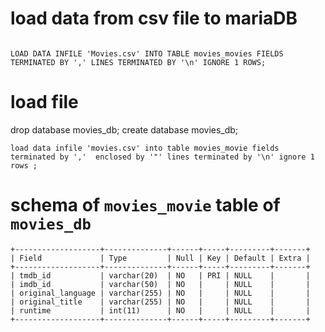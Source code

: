 

# load data from csv file to mariaDB

```

LOAD DATA INFILE 'Movies.csv' INTO TABLE movies_movies FIELDS TERMINATED BY ',' LINES TERMINATED BY '\n' IGNORE 1 ROWS;
```



# load file 

drop database movies_db;
create database movies_db;

```
load data infile 'movies.csv' into table movies_movie fields terminated by ','  enclosed by '"' lines terminated by '\n' ignore 1 rows ;
```




# schema of `movies_movie` table of `movies_db`

```
+-------------------+--------------+------+-----+---------+-------+
| Field             | Type         | Null | Key | Default | Extra |
+-------------------+--------------+------+-----+---------+-------+
| tmdb_id           | varchar(20)  | NO   | PRI | NULL    |       |
| imdb_id           | varchar(50)  | NO   |     | NULL    |       |
| original_language | varchar(255) | NO   |     | NULL    |       |
| original_title    | varchar(255) | NO   |     | NULL    |       |
| runtime           | int(11)      | NO   |     | NULL    |       |
+-------------------+--------------+------+-----+---------+-------+
```
